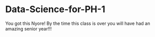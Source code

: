# Data-Science-for-PH-1
You got this Nyore! By the time this class is over you will have had an amazing senior year!!!
